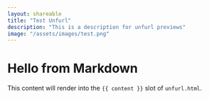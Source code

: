 ```yaml
---
layout: shareable
title: "Test Unfurl"
description: "This is a description for unfurl previews"
image: "/assets/images/test.png"
---
```


# Hello from Markdown
This content will render into the `{{ content }}` slot of `unfurl.html`.
